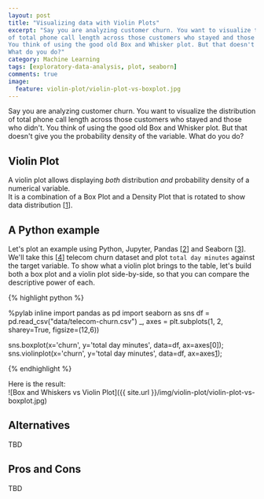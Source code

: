 ```yaml
---
layout: post
title: "Visualizing data with Violin Plots"
excerpt: "Say you are analyzing customer churn. You want to visualize the distribution 
of total phone call length across those customers who stayed and those who didn't.
You think of using the good old Box and Whisker plot. But that doesn't give you the probability density of the variable. 
What do you do?"
category: Machine Learning
tags: [exploratory-data-analysis, plot, seaborn]
comments: true
image:
  feature: violin-plot/violin-plot-vs-boxplot.jpg
---
```


Say you are analyzing customer churn. You want to visualize the distribution 
of total phone call length across those customers who stayed and those who didn't.
You think of using the good old Box and Whisker plot. But that doesn't give you the probability density of the variable. 
What do you do?

## Violin Plot

A violin plot allows displaying _both_ distribution _and_ probability density of a numerical variable.  
It is a combination of a Box Plot and a Density Plot that is rotated to show data distribution [[1]].

## A Python example

Let's plot an example using Python, Jupyter, Pandas [[2]] and Seaborn [[3]]. We'll take this [[4]] telecom churn dataset
and plot `total day minutes` against the target variable. To show what a violin plot brings to the table,
let's build both a box plot and a violin plot side-by-side,
so that you can compare the descriptive power of each.

{% highlight python %}

%pylab inline
import pandas as pd
import seaborn as sns
df = pd.read_csv("data/telecom-churn.csv")
_, axes = plt.subplots(1, 2, sharey=True, figsize=(12,6))

sns.boxplot(x='churn', y='total day minutes', data=df, ax=axes[0]);
sns.violinplot(x='churn', y='total day minutes', data=df, ax=axes[1]);

{% endhighlight %}

Here is the result:
<br />
![Box and Whiskers vs Violin Plot]({{ site.url }}/img/violin-plot/violin-plot-vs-boxplot.jpg)


## Alternatives

TBD

## Pros and Cons

TBD

[1]: http://www.datavizcatalogue.com/methods/violin_plot.html
[2]: http://pandas.pydata.org/
[3]: https://seaborn.pydata.org/
[4]: https://bigml.com/user/francisco/gallery/dataset/5163ad540c0b5e5b22000383